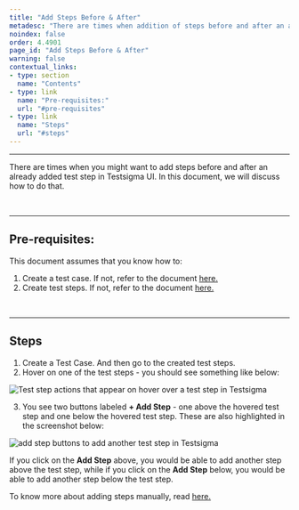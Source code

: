```yaml
---
title: "Add Steps Before & After"
metadesc: "There are times when addition of steps before and after an already added test steps. Learn how to add a step before and after an already added test step in Testsigma."
noindex: false
order: 4.4901
page_id: "Add Steps Before & After"
warning: false
contextual_links:
- type: section
  name: "Contents"
- type: link
  name: "Pre-requisites:"
  url: "#pre-requisites"
- type: link
  name: "Steps"
  url: "#steps"
---
```


---

There are times when you might want to add steps before and after an already added test step in Testsigma UI. In this document, we will discuss how to do that.

&emsp;

---
## **Pre-requisites:**

This document assumes that you know how to:

 1. Create a test case. If not, refer to the document [here.](https://testsigma.com/docs/test-cases/manage/add-edit-delete/)
 2. Create test steps. If not, refer to the document [here.](https://testsigma.com/docs/test-cases/create-steps-nl/overview/)

&emsp;

---
## **Steps**

 1. Create a Test Case. And then go to the created test steps.
 2. Hover on one of the test steps - you should see something like below:

![Test step actions that appear on hover over a test step in Testsigma](https://docs.testsigma.com/images/add-steps-before-after/hover-over-test-steps-add-step-testsigma.png)

 3. You see two buttons labeled **+ Add Step** - one above the hovered test step and one below the hovered test step. These are also highlighted in the screenshot below:

![add step buttons to add another test step in Testsigma](https://docs.testsigma.com/images/add-steps-before-after/add-step-buttons-in-testsigma.png)

If you click on the **Add Step** above, you would be able to add another step above the test step, while if you click on the **Add Step** below, you would be able to add another step below the test step.

To know more about adding steps manually, read [here.](https://testsigma.com/docs/test-cases/create-steps-recorder/web-apps/add-steps-manually/ )

